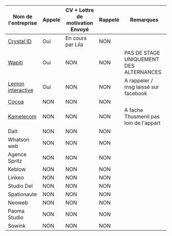 
| Nom de l'entreprise | Appelé | CV + Lettre de motivation Envoyé | Rappelé | Remarques |
| ------------------- | ------ | -------------------------------- | ------- | --------- |
| [Crystal ID](https://www.cristalid.com)| Oui    | En cours par Lila| NON     |           |
| [Wapiti](https://wapiti-agency.com)| Oui    | NON| NON     | PAS DE STAGE UNIQUEMENT DES ALTERNANCES|
| [Lemon interactive](https://www.lemon-interactive.fr)| Oui    | NON| NON     | A rappeler / msg laissé sur facebook |
| [Cocoa](https://lagencecocoa.com/)| NON    | NON| NON     | |
| [Kamelecom](https://kamelecom.fr)| NON    | NON| NON     | A fache Thusmenil pas loin de l'appart|
| Dalt | NON    | NON| NON     | |
| Whatson web | NON    | NON| NON     | |
| Agence Spritz | NON    | NON| NON     | |
| Keblow | NON    | NON| NON     | |
| Linkeo | NON    | NON| NON     | |
| Studio Del | NON    | NON| NON     | |
| Spationaute  | NON    | NON| NON     | |
| Neoweb | NON    | NON| NON     | |
| Paoma Studio | NON    | NON| NON     | |
| Sowink | NON    | NON| NON     | |
